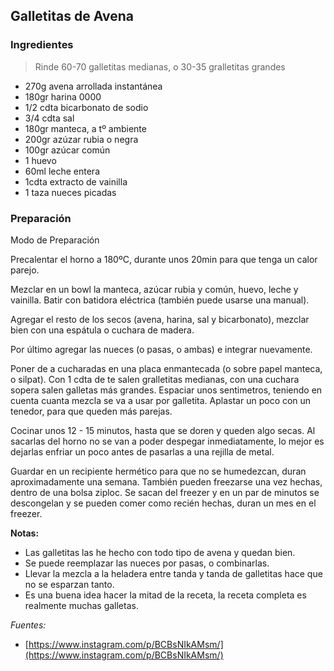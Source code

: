 ## Galletitas de Avena

### Ingredientes

> Rinde 60-70 galletitas medianas, o 30-35 gralletitas grandes

* 270g avena arrollada instantánea
* 180gr harina 0000
* 1/2 cdta bicarbonato de sodio
* 3/4 cdta sal
* 180gr manteca, a tº ambiente
* 200gr azúzar rubia o negra
* 100gr azúcar común
* 1 huevo
* 60ml leche entera
* 1cdta extracto de vainilla
* 1 taza nueces picadas


### Preparación

Modo de Preparación

Precalentar el horno a 180ºC, durante unos 20min para que tenga un calor parejo.

Mezclar en un bowl la manteca, azúcar rubia y común, huevo, leche y vainilla.
Batir con batidora eléctrica (también puede usarse una manual).

Agregar el resto de los secos (avena, harina, sal y bicarbonato), mezclar bien
con una espátula o cuchara de madera.

Por último agregar las nueces (o pasas, o ambas) e integrar nuevamente.

Poner de a cucharadas en una placa enmantecada (o sobre papel manteca, o silpat).
Con 1 cdta de te salen gralletitas medianas, con una cuchara sopera salen galletas
más grandes. Espaciar unos sentimetros, teniendo en cuenta cuanta mezcla se va a
usar por galletita. Aplastar un poco con un tenedor, para que queden más parejas.

Cocinar unos 12 - 15 minutos, hasta que se doren y queden algo secas. Al sacarlas
del horno no se van a poder despegar inmediatamente, lo mejor es dejarlas enfriar
un poco antes de pasarlas a una rejilla de metal.

Guardar en un recipiente hermético para que no se humedezcan, duran aproximadamente
una semana. También pueden freezarse una vez hechas, dentro de una bolsa ziploc.
Se sacan del freezer y en un par de minutos se descongelan y se pueden comer como
recién hechas, duran un mes en el freezer.

**Notas:**

  * Las galletitas las he hecho con todo tipo de avena y quedan bien.
  * Se puede reemplazar las nueces por pasas, o combinarlas.
  * Llevar la mezcla a la heladera entre tanda y tanda de galletitas hace que
    no se esparzan tanto.
  * Es una buena idea hacer la mitad de la receta, la receta completa es realmente
    muchas galletas.

*Fuentes:*

* [https://www.instagram.com/p/BCBsNIkAMsm/](https://www.instagram.com/p/BCBsNIkAMsm/)
